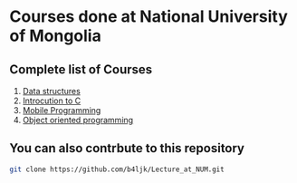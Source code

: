 # Courses done at National University of Mongolia

## Complete list of Courses

1. [Data structures](https://github.com/b4ljk/Lecture_at_NUM/tree/main/dataStructure)
2. [Introcution to C](https://github.com/b4ljk/Lecture_at_NUM/tree/main/Introduction%20to%20C)
3. [Mobile Programming](https://github.com/b4ljk/AndroidStudioProjects)
4. [Object oriented programming](https://github.com/b4ljk/Lecture_at_NUM/tree/main/oop)

## You can also contrbute to this repository

```bash
git clone https://github.com/b4ljk/Lecture_at_NUM.git
```
